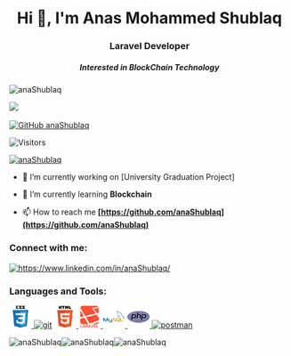 <h1 align="center">Hi 👋, I'm Anas Mohammed Shublaq</h1>                              
<h3 align="center">Laravel Developer</h3> 
<h5 align="center">Interested in BlockChain Technology</h5>             


<p align="left"> <img src="https://komarev.com/ghpvc/?username=anaShublaq&label=Profile%20views&color=blueviolet&&style=flat" alt="anaShublaq" /> </p>

[![](https://img.shields.io/badge/Gmail-dev.ashublaq-red)](mailto:dev.ashublaq@gmail.com
)

[![GitHub anaShublaq](https://img.shields.io/github/followers/anaShublaq?label=follow&style=social)](https://github.com/anaShublaq)

![Visitors](https://visitor-badge.laobi.icu/badge?page_id=anaShublaq.anaShublaq)
 
<p align="left"> <a href="https://github.com/ryo-ma/github-profile-trophy"><img src="https://github-profile-trophy.vercel.app/?username=anaShublaq&theme=radical" alt="anaShublaq" /></a> </p>


- 🔭 I’m currently working on [University Graduation Project]

- 🌱 I’m currently learning **Blockchain**

- 📫 How to reach me **[https://github.com/anaShublaq](https://github.com/anaShublaq)**



<h3 align="left">Connect with me:</h3>
<p align="left">
<a href="https://www.linkedin.com/in/anas-m-shublaq-a4aa08228/" target="blank"><img align="center" src="https://raw.githubusercontent.com/rahuldkjain/github-profile-readme-generator/master/src/images/icons/Social/linked-in-alt.svg" alt="https://www.linkedin.com/in/anaShublaq/" height="30" width="40" /></a>
</p>

<h3 align="left">Languages and Tools:</h3>
<p align="left"> <a href="https://www.w3schools.com/css/" target="_blank" rel="noreferrer"><img src="https://raw.githubusercontent.com/devicons/devicon/master/icons/css3/css3-original-wordmark.svg" alt="css3" width="40" height="40"/></a><a href="https://git-scm.com/" target="_blank" rel="noreferrer"> <img src="https://www.vectorlogo.zone/logos/git-scm/git-scm-icon.svg" alt="git" width="40" height="40"/></a> <a href="https://www.w3.org/html/" target="_blank" rel="noreferrer"> <img src="https://raw.githubusercontent.com/devicons/devicon/master/icons/html5/html5-original-wordmark.svg" alt="html5" width="40" height="40"/></a><a href="https://laravel.com/" target="_blank" rel="noreferrer"> <img src="https://raw.githubusercontent.com/devicons/devicon/master/icons/laravel/laravel-plain-wordmark.svg" alt="laravel" width="40" height="40"/></a><a href="https://www.mysql.com/" target="_blank" rel="noreferrer"> <img src="https://raw.githubusercontent.com/devicons/devicon/master/icons/mysql/mysql-original-wordmark.svg" alt="mysql" width="40" height="40"/></a><a href="https://www.php.net" target="_blank" rel="noreferrer"> <img src="https://raw.githubusercontent.com/devicons/devicon/master/icons/php/php-original.svg" alt="php" width="40" height="40"/></a><a href="https://postman.com" target="_blank" rel="noreferrer"> <img src="https://www.vectorlogo.zone/logos/getpostman/getpostman-icon.svg" alt="postman" width="40" height="40"/> </a>
</p>

<p><img align="left" src="https://github-readme-stats.vercel.app/api?username=anaShublaq&show_icons=true&theme=radical" alt="anaShublaq"  /></p>
<p style="margin-top:10px;"><img align="left" src="https://github-readme-stats.vercel.app/api/top-langs/?username=anaShublaq&show_icons=true&theme=radical"  alt="anaShublaq" /></p>
<p><img align="left" src="https://github-readme-streak-stats.herokuapp.com?user=anaShublaq&theme=radical" alt="anaShublaq" /></p>
